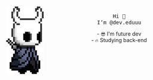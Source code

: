 <div display='flex' flex-direction='row'>
  <img align='left' src="https://raw.githubusercontent.com/TanZng/TanZng/master/assets/hollor_knight2.gif" width="100"/>

  <p align='center'>
    <br>
    <samp>
      Hi 🤙
      <br>I’m @dev.eduuu<br>
    </samp>
  </p>

  <div align='center'>
    - <code>😎</code> I'm future dev
    <br> - <code>🔥</code> Studying back-end
  </div>
</div>

